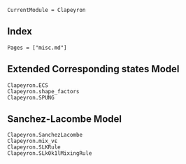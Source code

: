 ```@meta
CurrentModule = Clapeyron
```

## Index

```@index
Pages = ["misc.md"]
```

## Extended Corresponding states Model

```@docs
Clapeyron.ECS
Clapeyron.shape_factors
Clapeyron.SPUNG
```

## Sanchez-Lacombe Model

```@docs
Clapeyron.SanchezLacombe
Clapeyron.mix_vε
Clapeyron.SLKRule
Clapeyron.SLk0k1lMixingRule
```